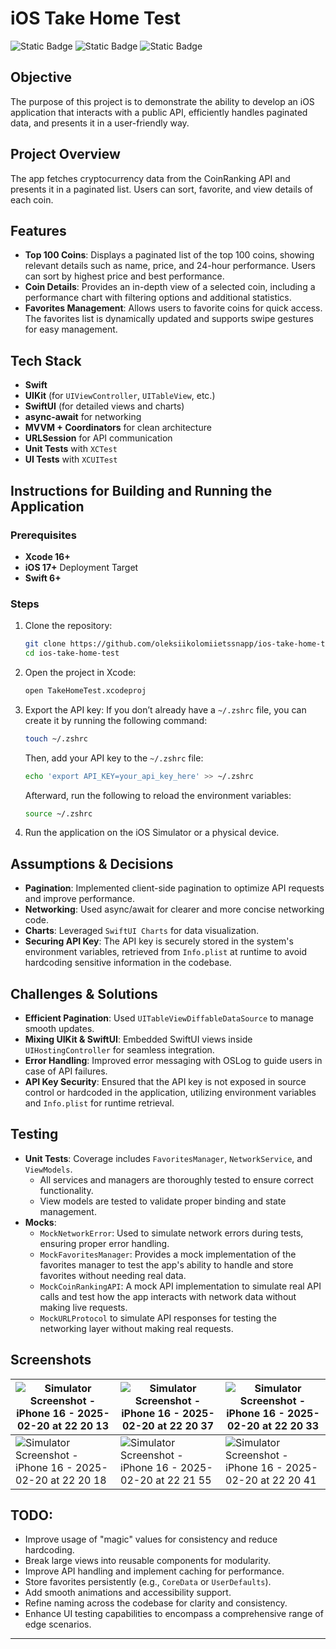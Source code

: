 # iOS Take Home Test

![Static Badge](https://img.shields.io/badge/coverage-92%2C2%25-mint) 
![Static Badge](https://img.shields.io/badge/Deployment_Target-iOS%2017%2B-green)
![Static Badge](https://img.shields.io/badge/Swift-6.0.3-indigo)

## Objective
The purpose of this project is to demonstrate the ability to develop an iOS application that interacts with a public API, efficiently handles paginated data, and presents it in a user-friendly way.

## Project Overview
The app fetches cryptocurrency data from the CoinRanking API and presents it in a paginated list. Users can sort, favorite, and view details of each coin.

## Features
- **Top 100 Coins**: Displays a paginated list of the top 100 coins, showing relevant details such as name, price, and 24-hour performance. Users can sort by highest price and best performance.
- **Coin Details**: Provides an in-depth view of a selected coin, including a performance chart with filtering options and additional statistics.
- **Favorites Management**: Allows users to favorite coins for quick access. The favorites list is dynamically updated and supports swipe gestures for easy management.

## Tech Stack
- **Swift**
- **UIKit** (for `UIViewController`, `UITableView`, etc.)
- **SwiftUI** (for detailed views and charts)
- **async-await** for networking
- **MVVM + Coordinators** for clean architecture
- **URLSession** for API communication
- **Unit Tests** with `XCTest`
- **UI Tests** with `XCUITest`

## Instructions for Building and Running the Application

### Prerequisites
- **Xcode 16+**
- **iOS 17+** Deployment Target
- **Swift 6+**

### Steps
1. Clone the repository:

   ```sh
   git clone https://github.com/oleksiikolomiietssnapp/ios-take-home-test.git
   cd ios-take-home-test
   ```
   
2. Open the project in Xcode:
   ```sh
   open TakeHomeTest.xcodeproj
   ```
   
3. Export the API key:
    If you don’t already have a `~/.zshrc` file, you can create it by running the following command:
    ```sh
    touch ~/.zshrc
    ```
    
    Then, add your API key to the `~/.zshrc` file:
    ```sh
    echo 'export API_KEY=your_api_key_here' >> ~/.zshrc
    ```
    
    Afterward, run the following to reload the environment variables:
    ```sh
    source ~/.zshrc
    ```
    
4. Run the application on the iOS Simulator or a physical device.

## Assumptions & Decisions
- **Pagination**: Implemented client-side pagination to optimize API requests and improve performance.
- **Networking**: Used async/await for clearer and more concise networking code.
- **Charts**: Leveraged `SwiftUI Charts` for data visualization.
- **Securing API Key**: The API key is securely stored in the system's environment variables, retrieved from `Info.plist` at runtime to avoid hardcoding sensitive information in the codebase.

## Challenges & Solutions
- **Efficient Pagination**: Used `UITableViewDiffableDataSource` to manage smooth updates.
- **Mixing UIKit & SwiftUI**: Embedded SwiftUI views inside `UIHostingController` for seamless integration.
- **Error Handling**: Improved error messaging with OSLog to guide users in case of API failures.
- **API Key Security**: Ensured that the API key is not exposed in source control or hardcoded in the application, utilizing environment variables and `Info.plist` for runtime retrieval.

## Testing
- **Unit Tests**: Coverage includes `FavoritesManager`, `NetworkService`, and `ViewModels`. 
  - All services and managers are thoroughly tested to ensure correct functionality.
  - View models are tested to validate proper binding and state management.
- **Mocks**: 
  - `MockNetworkError`: Used to simulate network errors during tests, ensuring proper error handling.
  - `MockFavoritesManager`: Provides a mock implementation of the favorites manager to test the app's ability to handle and store favorites without needing real data.
  - `MockCoinRankingAPI`: A mock API implementation to simulate real API calls and test how the app interacts with network data without making live requests.
  - `MockURLProtocol` to simulate API responses for testing the networking layer without making real requests.
  
## Screenshots
| ![Simulator Screenshot - iPhone 16 - 2025-02-20 at 22 20 13](https://github.com/user-attachments/assets/1605f467-ac6a-499e-a5b3-53a7f65d15f2) | ![Simulator Screenshot - iPhone 16 - 2025-02-20 at 22 20 37](https://github.com/user-attachments/assets/1cf5d393-eae1-4694-a128-68e72af8bd19) | ![Simulator Screenshot - iPhone 16 - 2025-02-20 at 22 20 33](https://github.com/user-attachments/assets/fa46be1e-7bca-486f-8166-b58b5cbc8949) |
| --- | --- | --- |
| ![Simulator Screenshot - iPhone 16 - 2025-02-20 at 22 20 18](https://github.com/user-attachments/assets/a5f1b171-c487-4394-a5f6-98541af58057) | ![Simulator Screenshot - iPhone 16 - 2025-02-20 at 22 21 55](https://github.com/user-attachments/assets/5f14fb9c-4722-4ec3-8122-4fe45f8d8d4e) | ![Simulator Screenshot - iPhone 16 - 2025-02-20 at 22 20 41](https://github.com/user-attachments/assets/a4ff4d88-7379-4a29-877a-087f008bc81b) |

## TODO:
- Improve usage of "magic" values for consistency and reduce hardcoding.
- Break large views into reusable components for modularity.
- Improve API handling and implement caching for performance.
- Store favorites persistently (e.g., `CoreData` or `UserDefaults`).
- Add smooth animations and accessibility support.
- Refine naming across the codebase for clarity and consistency.
- Enhance UI testing capabilities to encompass a comprehensive range of edge scenarios.
  
---
